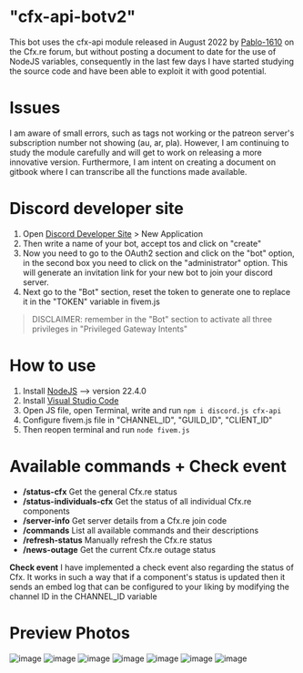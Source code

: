 # "cfx-api-botv2" 
This bot uses the cfx-api module released in August 2022 by [Pablo-1610]( https://forum.cfx.re/u/pablo-1610/) on the Cfx.re forum, but without posting a document to date for the use of NodeJS variables, consequently in the last few days I have started studying the source code and have been able to exploit it with good potential.

# Issues
I am aware of small errors, such as tags not working or the patreon server's subscription number not showing (au, ar, pla). However, I am continuing to study the module carefully and will get to work on releasing a more innovative version. Furthermore, I am intent on creating a document on gitbook where I can transcribe all the functions made available.

# Discord developer site
1. Open [Discord Developer Site](https://discord.com/developers/applications) > New Application
2. Then write a name of your bot, accept tos and click on "create"
3. Now you need to go to the OAuth2 section and click on the "bot" option, in the second box you need to click on the "administrator" option. This will generate an invitation link for your new bot to join your discord server.
4. Next go to the "Bot" section, reset the token to generate one to replace it in the "TOKEN" variable in fivem.js

> DISCLAIMER: remember in the "Bot" section to activate all three privileges in "Privileged Gateway Intents"

# How to use
1. Install [NodeJS](https://nodejs.org/en/download/package-manager) --> version 22.4.0
2. Install [Visual Studio Code]()
3. Open JS file, open Terminal, write and run `npm i discord.js cfx-api`
4. Configure fivem.js file in "CHANNEL_ID", "GUILD_ID", "CLIENT_ID"
5. Then reopen terminal and run `node fivem.js`


# Available commands + Check event
- **/status-cfx**
Get the general Cfx.re status
- **/status-individuals-cfx**
Get the status of all individual Cfx.re components
- **/server-info**
Get server details from a Cfx.re join code
- **/commands**
List all available commands and their descriptions
- **/refresh-status**
Manually refresh the Cfx.re status
- **/news-outage**
Get the current Cfx.re outage status

**Check event**
I have implemented a check event also regarding the status of Cfx. It works in such a way that if a component's status is updated then it sends an embed log that can be configured to your liking by modifying the channel ID in the CHANNEL_ID variable


# Preview Photos
![image](https://github.com/user-attachments/assets/3cdb555e-e141-4cf4-9471-0f44abd7c81e)
![image](https://github.com/user-attachments/assets/3c94a912-8c44-4ce9-84f1-f21b69acff69)
![image](https://github.com/user-attachments/assets/a1594966-f96f-4771-8909-d07e5ba9a282)
![image](https://github.com/user-attachments/assets/d09bc201-b462-4d85-a4c7-e02597644921)
![image](https://github.com/user-attachments/assets/139534c4-7fb7-49fb-b61a-cfaadf83f4e4)
![image](https://github.com/user-attachments/assets/21e8b3f0-cc30-4e14-9362-2a1e931a58a3)
![image](https://github.com/user-attachments/assets/1de38466-4494-4e27-9406-83fae2ddad07)





